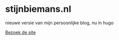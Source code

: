 # stijnbiemans.nl
nieuwe versie van mijn persoonlijke blog, nu in hugo

[Bezoek de site](https://stijnbiemans.netlify.app)
